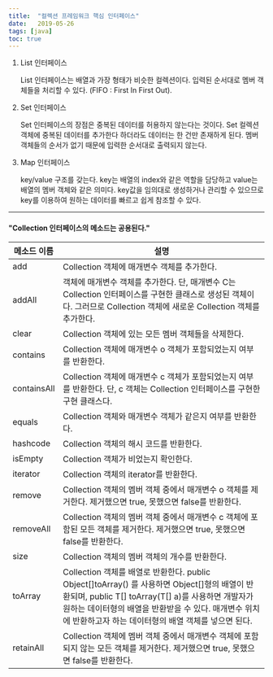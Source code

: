 ```yaml
---
title:  "컬렉션 프레임워크 핵심 인터페이스"
date:   2019-05-26
tags: [java]
toc: true 
---
```


1. List 인터페이스

   List 인터페이스는 배열과 가장 형태가 비슷한 컬렉션이다. 입력된 순서대로 멤버 객체들을 처리할 수 있다. (FIFO : First In First Out). 

2. Set 인터페이스

   Set 인터페이스의 장점은 중복된 데이터를 허용하지 않는다는 것이다. Set 컬렉션 객체에 중복된 데이터를 추가한다 하더라도 데이터는 한 건만 존재하게 된다. 멤버 객체들의 순서가 없기 때문에 입력한 순서대로 출력되지 않는다.

3. Map 인터페이스

   key/value 구조를 갖는다. key는 배열의 index와 같은 역할을 담당하고 value는 배열의 멤버 객체와 같은 의미다. key값을 임의대로 생성하거나 관리할 수 있으므로 key를 이용하여 원하는 데이터를 빠르고 쉽게 참조할 수 있다.

------

#### "Collection 인터페이스의 메소드는 공용된다."

| 메소드 이름 | 설명                                                         |
| ----------- | ------------------------------------------------------------ |
| add         | Collection 객체에 매개변수 객체를 추가한다.                  |
| addAll      | 객체에 매개변수 객체를 추가한다. 단, 매개변수 C는 Collection 인터페이스를 구현한 클래스로 생성된 객체이다. 그러므로 Collection 객체에 새로운 Collection 객체를 추가한다. |
| clear       | Collection 객체에 있는 모든 멤버 객체들을 삭제한다.          |
| contains    | Collection 객체에 매개변수 o 객체가 포함되었는지 여부를 반환한다. |
| containsAll | Collection 객체에 매개변수 c 객체가 포함되었는지 여부를 반환한다. 단, c 객체는 Collection 인터페이스를 구현한 구현 클래스다. |
| equals      | Collection 객체와 매개변수 객체가 같은지 여부를 반환한다.    |
| hashcode    | Collection 객체의 해시 코드를 반환한다.                      |
| isEmpty     | Collection 객체가 비었는지 확인한다.                         |
| iterator    | Collection 객체의 iterator를 반환한다.                       |
| remove      | Collection 객체의 멤버 객체 중에서 매개변수 o 객체를 제거한다. 제거했으면 true, 못했으면 false를 반환한다. |
| removeAll   | Collection 객체의 멤버 객체 중에서 매개변수 c 객체에 포함된 모든 객체를 제거한다. 제거했으면 true, 못했으면 false를 반환한다. |
| size        | Collection 객체의 멤버 객체의 개수를 반환한다.               |
| toArray     | Collection 객체를 배열로 반환한다.  public Object[]toArray() 를 사용하면 Object[]형의 배열이 반환되며, public <T> T[] toArray(T[] a)를 사용하면 개발자가 원하는 데이터형의 배열을 반환받을 수 있다. 매개변수 위치에 반환하고자 하는 데이터형의 배열 객체를 넣으면 된다. |
| retainAll   | Collection 객체에 멤버 객체 중에서 매개변수 객체에 포함되지 않는 모든 객체를 제거한다. 제거했으면 true, 못했으면 false를 반환한다. |

